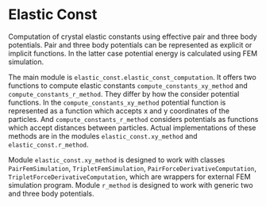 # Elastic Const
Computation of crystal elastic constants using effective pair and three
body potentials. Pair and three body potentials can be represented as
explicit or implicit functions. In the latter case potential energy is
calculated using FEM simulation.

The main module is `elastic_const.elastic_const_computation`. It offers
two functions to compute elastic constants `compute_constants_xy_method`
and `compute_constants_r_method`. They differ by how the consider
potential functions. In the `compute_constants_xy_method` potential
function is represented as a function which accepts x and y coordinates
of the particles. And `compute_constants_r_method` considers potentials
as functions which accept distances between particles. Actual
implementations of these methods are in the modules
`elastic_const.xy_method` and `elastic_const.r_method`.

Module `elastic_const.xy_method` is designed to work with classes
`PairFemSimulation`, `TripletFemSimulation`,
`PairForceDerivativeComputation`, `TripletForceDerivativeComputation`,
which are wrappers for external FEM simulation program. Module
`r_method` is designed to work with generic two and three body
potentials.